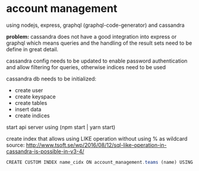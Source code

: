 # account management

using nodejs, express, graphql (graphql-code-generator) and cassandra


**problem:** cassandra does not have a good integration into express or graphql which means queries and the handling of the result sets need to be define in great detail.


cassandra config needs to be updated to enable password authentication and allow filtering for queries, otherwise indices need to be used

cassandra db needs to be initialized:
- create user
- create keyspace
- create tables
- insert data
- create indices



start api server using (npm start | yarn start)





create index that allows using LIKE operation without using % as wildcard
source: http://www.tsoft.se/wp/2016/08/12/sql-like-operation-in-cassandra-is-possible-in-v3-4/
```javascript
CREATE CUSTOM INDEX name_cidx ON account_management.teams (name) USING 'org.apache.cassandra.index.sasi.SASIIndex' WITH OPTIONS = {'mode': 'CONTAINS', 'analyzer_class': 'org.apache.cassandra.index.sasi.analyzer.StandardAnalyzer', 'case_sensitive': 'false'};
```